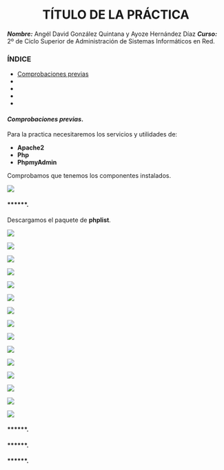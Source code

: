 
<center>

# TÍTULO DE LA PRÁCTICA


</center>

***Nombre:*** Angél David González Quintana y Ayoze Hernández Díaz
***Curso:*** 2º de Ciclo Superior de Administración de Sistemas Informáticos en Red.

### ÍNDICE

+ [Comprobaciones previas](#id1)
+ [](#id2)
+ [](#id3)
+ [](#id4)
+ [](#id5)

#### ***Comprobaciones previas***. <a name="id1"></a>
Para la practica necesitaremos los servicios y utilidades de:

* **Apache2**
* **Php**
* **PhpmyAdmin**

Comprobamos que tenemos los componentes instalados.

![](./img/01.png)

#### ******. <a name="id2"></a>

Descargamos el paquete de **phplist**.

![](./img/02.png)

![](./img/03.png)

![](./img/04.png)

![](./img/05.png)

![](./img/06.png)

![](./img/07.png)

![](./img/08.png)

![](./img/09.png)

![](./img/10.png)

![](./img/11.png)

![](./img/12.png)

![](./img/13.png)

![](./img/14.png)

![](./img/15.png)

![](./img/16.png)

#### ******. <a name="id3"></a>

#### ******. <a name="id4"></a>

#### ******. <a name="id5"></a>
